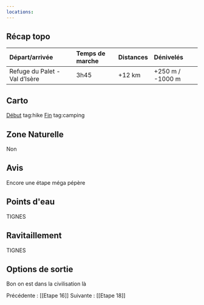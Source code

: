 ```yaml
---
locations: 
---
```

## Récap topo

| Départ/arrivée                | Temps de marche | Distances | Dénivelés        |
| :---------------------------- | :-------------- | :-------- | :--------------- |
| Refuge du Palet - Val d’Isère | 3h45            | +12 km    | +250 m / -1000 m |
## Carto  
[Début](geo:45.458608,6.861091) tag:hike
[Fin](geo:45.446333,6.99183) tag:camping 
## Zone Naturelle
Non
## Avis
Encore une étape méga pépère
## Points d'eau
TIGNES
## Ravitaillement
TIGNES

## Options de sortie
Bon on est dans la civilisation là

Précédente : [[Etape 16]]
Suivante : [[Etape 18]]